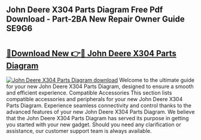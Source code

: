 ## John Deere X304 Parts Diagram Free Pdf Download - Part-2BA New Repair Owner Guide SE9G6

# <h2><a href="http://dftl1mn.blite.top/?on=John+Deere+X304+Parts+Diagram">🔗Download New 👉🔴 John Deere X304 Parts Diagram</a></h2>

[![John Deere X304 Parts Diagram download](https://i.imgur.com/lujVjoI.png)](http://dftl1mn.blite.top/?on=John+Deere+X304+Parts+Diagram)
Welcome to the ultimate guide for your new John Deere X304 Parts Diagram, designed to ensure a smooth and efficient experience. Compatible Accessories This section lists compatible accessories and peripherals for your new John Deere X304 Parts Diagram. Experience seamless connectivity and control thanks to the advanced features of your new John Deere X304 Parts Diagram. We believe that the John Deere X304 Parts Diagram has served its purpose in getting you started with your new gadget. Should you need any clarification or assistance, our customer support team is always available.
